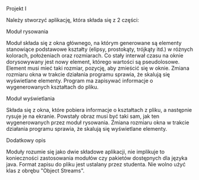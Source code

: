 Projekt I

Należy stworzyć aplikację, która składa się z 2 części:

Moduł rysowania

Moduł składa się z okna głównego, na którym generowane są elementy stanowiące podstawowe kształty (elipsy, prostokąty, trójkąty itd.) w różnych kolorach, położeniach oraz rozmiarach.
Co stały interwał czasu na oknie dorysowywany jest nowy element, którego wartości są pseudolosowe. Element musi mieć taki rozmiar, pozycję, aby zmieścić się w oknie.
Zmiana rozmiaru okna w trakcie działania programu sprawia, że skalują się wyświetlane elementy.
Program ma zapisywać informacje o wygenerowanych kształtach do pliku.

Moduł wyświetlania

Składa się z okna, które pobiera informacje o kształtach z pliku, a następnie rysuje je na ekranie. Powstały obraz musi być taki sam, jak ten wygenerowanych przez moduł rysowania.
Zmiana rozmiaru okna w trakcie działania programu sprawia, że skalują się wyświetlane elementy.

Dodatkowy opis

Moduły rozumie się jako dwie składowe aplikacji, nie implikuje to konieczności zastosowania modułów czy pakietów dostępnych dla języka java.
Format zapisu do pliku jest ustalany przez studenta. Nie wolno użyć klas z obrębu "Object Streams".
